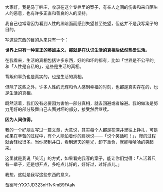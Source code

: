大家好，我是马丁韩庄，收录在这个专栏里的案子，有亲人之间的伤害和来自陌生人的恶意，也有许多正直和善良的人的坚持。

我自己也常常因为看到人性的黑暗面而感到失望甚至绝望，但这并不是我写案子的目的。

写这些东西的目的从来只有一个：

**世界上只有一种真正的英雄主义，那就是在认识生活的真相后依然热爱生活。**

在我看来，生活的真相包括许多东西，好的和坏的都有，比如「世界是不公平的」和「人性是自私的」，这些是生活的真相。

背叛和辜负也是真实的，也是生活的真相。

但除了这些之外，许多人性的光辉和令人感到幸福的时刻，也都是真实存在的，也是生活的真相。

既然活着，我们没有必要因为害怕一部分真相，就去回避或者躲避。我的做法是努力用好的部分鼓舞自己去面对坏的部分，接受然后继续。

**因为人间值得。**

我的一个好朋友写过一篇文章，大意说，其实每个人都是在深井里往上挣扎，可是如果在辛苦的过程中，有个人能拍着你的肩膀说——「说个笑话吧！」，爬的过程就会轻松很多。当你爬到井口，看到满天的星光，卸下重负，就能哈哈哈的笑起来。

这里就是我说「笑话」的方式，如果看完我写的案子，能让你们觉得：「人活着只有一辈子，还是想开点，多吃点儿好的，好好过，过好点儿。」

我想，这就是我写这些东西的意义。

备案号:YXX1JD323nH1vKmB9FAalv